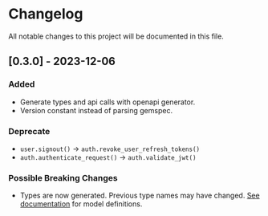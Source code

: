 # Changelog

All notable changes to this project will be documented in this file.

## [0.3.0] - 2023-12-06

### Added

- Generate types and api calls with openapi generator.
- Version constant instead of parsing gemspec.


### Deprecate

- `user.signout()` -> `auth.revoke_user_refresh_tokens()`
- `auth.authenticate_request()` -> `auth.validate_jwt()`


### Possible Breaking Changes

- Types are now generated. Previous type names may have changed. [See documentation](https://github.com/passageidentity/passage-ruby/tree/main/docs/generated) for model definitions.
